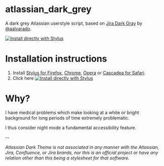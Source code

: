 # atlassian_dark_grey
A dark grey Atlassian userstyle script, based on [Jira Dark Gray](https://github.com/aalvarado/JiraDarkTheme) by [@aalvarado](https://github.com/aalvarado/).

[![Install directly with Stylus](https://img.shields.io/badge/Install%20directly%20with-Stylus-00adad.svg)](https://raw.githubusercontent.com/zelch/atlassian_dark_grey/master/atlassian_dark_grey.user.css)

# Installation instructions
1. Install [Stylus for Firefox](https://addons.mozilla.org/en-US/firefox/addon/styl-us/), [Chrome](https://chrome.google.com/webstore/detail/stylus/clngdbkpkpeebahjckkjfobafhncgmne), [Opera](https://addons.opera.com/en-gb/extensions/details/stylus/) or [Cascadea for Safari](https://cascadea.app/).
2. Click here [![Install directly with Stylus](https://img.shields.io/badge/Install%20directly%20with-Stylus-00adad.svg)](https://raw.githubusercontent.com/zelch/atlassian_dark_grey/master/atlassian_dark_grey.user.css)

# Why?
I have medical problems which make looking at a white or bright background for long periods of time extremely problematic.

I thus consider night mode a fundamental accessibility feature.

--

*Atlassian Dark Theme is not associated in any manner with the Atlassian, Jira, Confluence, or Jira brands, nor this is an official project or have any relation other than this being a stylesheet for that software.*
